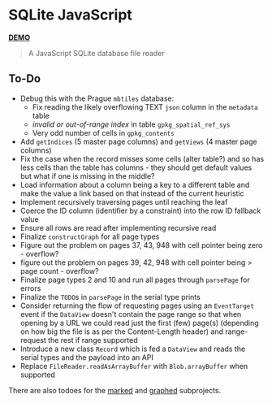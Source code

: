 # SQLite JavaScript

[**DEMO**](https://tomashubelbauer.github.io/sqlite-javascript)

> A JavaScript SQLite database file reader

## To-Do

- Debug this with the Prague `mbtiles` database:
  - Fix reading the likely overflowing TEXT `json` column in the `metadata` table
  - *invalid or out-of-range index* in table `gpkg_spatial_ref_sys`
  - Very odd number of cells in `gpkg_contents`
- Add `getIndices` (5 master page columns) and `getViews` (4 master page columns)
- Fix the case when the record misses some cells (alter table?) and so has less
  cells than the table has columns - they should get default values but what if
  one is missing in the middle?
- Load information about a column being a key to a different table and make the
  value a link based on that instead of the current heuristic
- Implement recursively traversing pages until reaching the leaf
- Coerce the ID column (identifier by a constraint) into the row ID fallback value
- Ensure all rows are read after implementing recursive read
- Finalize `constructGraph` for all page types
- Figure out the problem on pages 37, 43, 948 with cell pointer being zero - overflow?
- figure out the problem on pages 39, 42, 948 with cell pointer being > page count - overflow?
- Finalize page types 2 and 10 and run all pages through `parsePage` for errors
- Finalize the `TODO`s in `parsePage` in the serial type prints
- Consider returning the flow of requesting pages using an `EventTarget` event
  if the `DataView` doesn't contain the page range so that when opening by a URL
  we could read just the first (few) page(s) (depending on how big the file is
  as per the Content-Length header) and range-request the rest if range supported
- Introduce a new class `Record` which is fed a `DataView` and reads the serial
  types and the payload into an API
- Replace `FileReader.readAsArrayBuffer` with `Blob.arrayBuffer` when supported

There are also todoes for the [marked](marked/README.md#to-do) and
[graphed](graphed/README.md#to-do) subprojects.
